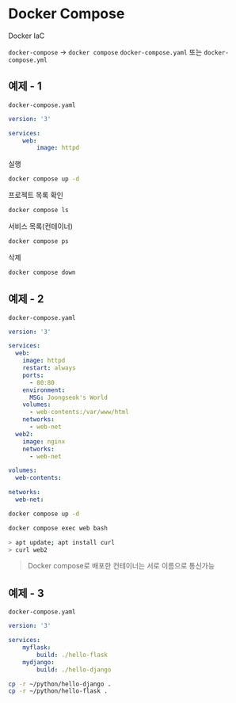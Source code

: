 # Docker Compose

Docker IaC

`docker-compose` -> `docker compose`
`docker-compose.yaml` 또는 `docker-compose.yml`

## 예제 - 1
`docker-compose.yaml`

``` yaml
version: '3'

services:
	web:
		image: httpd
```

실행
``` bash
docker compose up -d
```

프로젝트 목록 확인
``` bash
docker compose ls
```

서비스 목록(컨테이너)
``` bash
docker compose ps
```

삭제
``` bash
docker compose down
```

## 예제 - 2
`docker-compose.yaml`
``` yaml
version: '3'

services:
  web:
    image: httpd
    restart: always
    ports:
      - 80:80
    environment:
      MSG: Joongseok's World
    volumes:
      - web-contents:/var/www/html
    networks:
      - web-net
  web2:
    image: nginx
    networks:
      - web-net

volumes:
  web-contents:

networks:
  web-net:
```

``` bash
docker compose up -d
```

``` bash
docker compose exec web bash

> apt update; apt install curl
> curl web2
```

> Docker compose로 배포한 컨테이너는 서로 이름으로 통신가능

## 예제 - 3

`docker-compose.yaml`
``` yaml
version: '3'

services:
	myflask:
		build: ./hello-flask
	mydjango:
		build: ./hello-django
```

``` bash
cp -r ~/python/hello-django .
cp -r ~/python/hello-flask .
```